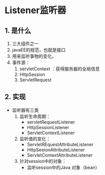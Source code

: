 # Listener监听器

## 1. 是什么

1. 三大组件之一
2. javaEE的规范，也就是接口
3. 用来监听事物的变化。
4. 事件源：
   1. servletContext ：获得服务器的全局信息
   2. HttpSession
   3. ServletRequest

## 2. 实现

- 监听器有三类
  1. 监听生命周期：
     - servletRequestListener
     - HttpSessionListener
     - ServletContextListener
  2. 监听值的变化：
     - ServletREquestAttributeListener
     - HttpSeeionAttributeListener
     - ServletContextAttributeListener
  3. 针对session中的对象：
     - 监听session中的Java 对象（bean）
